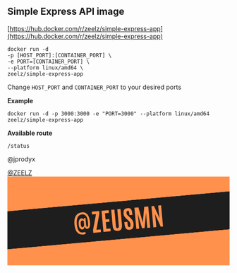 ## Simple Express API image

[https://hub.docker.com/r/zeelz/simple-express-app](https://hub.docker.com/r/zeelz/simple-express-app)

```
docker run -d
-p [HOST_PORT]:[CONTAINER_PORT] \
-e PORT=[CONTAINER_PORT] \
--platform linux/amd64 \
zeelz/simple-express-app
```

Change `HOST_PORT` and `CONTAINER_PORT` to your desired ports

**Example**

`docker run -d -p 3000:3000 -e "PORT=3000" --platform linux/amd64 zeelz/simple-express-app`

**Available route**

`/status`

@jprodyx

[@ZEELZ](https://twitter.com/zeelz)
<svg xmlns="http://www.w3.org/2000/svg" xmlns:xlink="http://www.w3.org/1999/xlink" width="600" zoomAndPan="magnify" viewBox="0 0 450 179.999997" height="240" preserveAspectRatio="xMidYMid meet" version="1.0"><defs><g/><clipPath id="7f4f2b7530"><path d="M 0 27 L 450 27 L 450 150 L 0 150 Z M 0 27 " clip-rule="nonzero"/></clipPath><clipPath id="87231b17b9"><path d="M -31.207031 72.855469 L 474.339844 27.46875 L 481.207031 103.933594 L -24.339844 149.320312 Z M -31.207031 72.855469 " clip-rule="nonzero"/></clipPath><clipPath id="797b1a69c2"><path d="M -31.207031 72.855469 L 474.339844 27.46875 L 481.207031 103.933594 L -24.339844 149.320312 Z M -31.207031 72.855469 " clip-rule="nonzero"/></clipPath></defs><rect x="-45" width="540" fill="#ffffff" y="-18" height="215.999996" fill-opacity="1"/><rect x="-45" width="540" fill="#ff914d" y="-18" height="215.999996" fill-opacity="1"/><g clip-path="url(#7f4f2b7530)"><g clip-path="url(#87231b17b9)"><g clip-path="url(#797b1a69c2)"><path fill="#1e1e1e" d="M -31.207031 72.855469 L 474.339844 27.46875 L 481.207031 103.933594 L -24.339844 149.320312 Z M -31.207031 72.855469 " fill-opacity="1" fill-rule="nonzero"/></g></g></g><g fill="#ff914d" fill-opacity="1"><g transform="translate(135.345599, 117.305596)"><g><path d="M 18.015625 -0.203125 C 13.035156 0.253906 9.039062 -1.179688 6.03125 -4.515625 C 3.019531 -7.859375 1.175781 -13.203125 0.5 -20.546875 C -0.394531 -30.304688 1.53125 -37.242188 6.28125 -41.359375 C 8.738281 -43.484375 11.914062 -44.722656 15.8125 -45.078125 C 20.46875 -45.503906 24.160156 -43.988281 26.890625 -40.53125 C 29.617188 -37.082031 31.289062 -31.984375 31.90625 -25.234375 C 32.28125 -21.179688 32.015625 -17.960938 31.109375 -15.578125 C 30.203125 -13.191406 28.582031 -11.894531 26.25 -11.6875 C 25.207031 -11.582031 24.191406 -11.960938 23.203125 -12.828125 C 22.210938 -13.691406 21.453125 -14.929688 20.921875 -16.546875 C 20.773438 -14.722656 20.332031 -13.265625 19.59375 -12.171875 C 18.851562 -11.085938 17.878906 -10.488281 16.671875 -10.375 C 14.753906 -10.195312 13.082031 -10.929688 11.65625 -12.578125 C 10.238281 -14.234375 9.363281 -16.851562 9.03125 -20.4375 C 8.707031 -24.03125 9.035156 -26.941406 10.015625 -29.171875 C 10.992188 -31.398438 12.507812 -32.609375 14.5625 -32.796875 C 15.53125 -32.878906 16.425781 -32.671875 17.25 -32.171875 C 18.082031 -31.671875 18.734375 -31.019531 19.203125 -30.21875 L 19.671875 -33.265625 L 22.8125 -33.546875 L 24.03125 -20.3125 C 24.175781 -18.707031 24.421875 -17.523438 24.765625 -16.765625 C 25.109375 -16.015625 25.585938 -15.664062 26.203125 -15.71875 C 26.828125 -15.78125 27.269531 -16.117188 27.53125 -16.734375 C 28.082031 -17.941406 28.148438 -20.910156 27.734375 -25.640625 C 26.742188 -36.453125 22.789062 -41.539062 15.875 -40.90625 C 11.695312 -40.519531 8.742188 -38.597656 7.015625 -35.140625 C 5.296875 -31.679688 4.710938 -26.925781 5.265625 -20.875 C 5.828125 -14.820312 7.128906 -10.460938 9.171875 -7.796875 C 11.222656 -5.140625 14.070312 -3.976562 17.71875 -4.3125 C 19.363281 -4.46875 20.90625 -4.84375 22.34375 -5.4375 L 23.375 -1.390625 C 21.101562 -0.710938 19.316406 -0.316406 18.015625 -0.203125 Z M 16.046875 -28.4375 C 13.734375 -28.226562 12.800781 -25.722656 13.25 -20.921875 C 13.625 -16.753906 14.863281 -14.765625 16.96875 -14.953125 C 17.90625 -15.046875 18.660156 -15.597656 19.234375 -16.609375 C 19.816406 -17.617188 20.039062 -18.890625 19.90625 -20.421875 L 19.234375 -27.78125 C 17.972656 -28.300781 16.910156 -28.519531 16.046875 -28.4375 Z M 16.046875 -28.4375 "/></g></g></g><g fill="#ff914d" fill-opacity="1"><g transform="translate(171.614257, 113.987887)"><g><path d="M 2.375 -0.21875 L 1.84375 -6 L 7.84375 -38.203125 L -0.21875 -37.46875 L -0.734375 -43.09375 L 14.171875 -44.453125 L 14.65625 -39.171875 L 8.703125 -6.453125 L 17.375 -7.25 L 17.890625 -1.640625 Z M 2.375 -0.21875 "/></g></g></g><g fill="#ff914d" fill-opacity="1"><g transform="translate(191.304347, 112.186717)"><g><path d="M 3.203125 -0.296875 L -0.71875 -43.09375 L 13.625 -44.40625 L 14.140625 -38.78125 L 6.3125 -38.0625 L 7.453125 -25.609375 L 14.890625 -26.28125 L 15.390625 -20.796875 L 7.953125 -20.125 L 9.203125 -6.5 L 17.328125 -7.234375 L 17.84375 -1.625 Z M 3.203125 -0.296875 "/></g></g></g><g fill="#ff914d" fill-opacity="1"><g transform="translate(211.140289, 110.372206)"><g><path d="M 20.828125 -12.984375 C 21.179688 -9.054688 20.695312 -6.09375 19.375 -4.09375 C 18.0625 -2.101562 15.753906 -0.957031 12.453125 -0.65625 C 9.160156 -0.351562 6.675781 -1.0625 5 -2.78125 C 3.332031 -4.507812 2.320312 -7.332031 1.96875 -11.25 L -0.953125 -43.09375 L 5.546875 -43.6875 L 8.453125 -11.96875 C 8.660156 -9.71875 8.890625 -8.359375 9.140625 -7.890625 C 9.398438 -7.421875 9.695312 -7.003906 10.03125 -6.640625 C 10.375 -6.273438 11.015625 -6.132812 11.953125 -6.21875 C 12.890625 -6.3125 13.535156 -6.648438 13.890625 -7.234375 C 14.253906 -7.816406 14.441406 -8.523438 14.453125 -9.359375 C 14.460938 -10.191406 14.410156 -11.242188 14.296875 -12.515625 L 11.390625 -44.234375 L 17.90625 -44.828125 Z M 20.828125 -12.984375 "/></g></g></g><g fill="#ff914d" fill-opacity="1"><g transform="translate(235.935216, 108.104067)"><g><path d="M 1.265625 -12.25 L 0.90625 -16.078125 L 7.078125 -16.640625 L 7.46875 -12.328125 C 7.6875 -9.953125 8.039062 -8.300781 8.53125 -7.375 C 9.03125 -6.445312 9.835938 -6.035156 10.953125 -6.140625 C 12.066406 -6.242188 12.769531 -6.707031 13.0625 -7.53125 C 13.363281 -8.351562 13.429688 -9.664062 13.265625 -11.46875 C 13.109375 -13.269531 12.644531 -14.804688 11.875 -16.078125 C 11.101562 -17.347656 9.941406 -18.648438 8.390625 -19.984375 L 4.921875 -22.953125 C 3.316406 -24.359375 2.023438 -25.847656 1.046875 -27.421875 C 0.078125 -29.003906 -0.503906 -30.878906 -0.703125 -33.046875 C -1.023438 -36.585938 -0.585938 -39.273438 0.609375 -41.109375 C 1.816406 -42.953125 4.082031 -44.023438 7.40625 -44.328125 C 10.738281 -44.640625 13.082031 -43.847656 14.4375 -41.953125 C 15.800781 -40.054688 16.65625 -37.191406 17 -33.359375 L 17.25 -30.6875 L 11.234375 -30.140625 L 10.953125 -33.203125 C 10.765625 -35.285156 10.453125 -36.757812 10.015625 -37.625 C 9.578125 -38.5 8.847656 -38.890625 7.828125 -38.796875 C 6.816406 -38.703125 6.117188 -38.289062 5.734375 -37.5625 C 5.359375 -36.832031 5.234375 -35.789062 5.359375 -34.4375 C 5.484375 -33.082031 5.804688 -32.019531 6.328125 -31.25 C 6.859375 -30.476562 7.773438 -29.519531 9.078125 -28.375 L 12.953125 -24.859375 C 14.890625 -23.109375 16.398438 -21.296875 17.484375 -19.421875 C 18.566406 -17.546875 19.210938 -15.445312 19.421875 -13.125 C 19.785156 -9.132812 19.382812 -6.117188 18.21875 -4.078125 C 17.050781 -2.035156 14.78125 -0.859375 11.40625 -0.546875 C 8.039062 -0.242188 5.597656 -1.097656 4.078125 -3.109375 C 2.566406 -5.117188 1.628906 -8.164062 1.265625 -12.25 Z M 1.265625 -12.25 "/></g></g></g><g fill="#ff914d" fill-opacity="1"><g transform="translate(257.934636, 106.09165)"><g><path d="M 3.203125 -0.296875 L -0.71875 -43.09375 L 7.390625 -43.828125 L 16.3125 -13.125 L 19.171875 -44.90625 L 27.328125 -45.65625 L 31.25 -2.859375 L 25.421875 -2.328125 L 23.96875 -18.28125 L 22.875 -32.9375 L 19.90625 -2.03125 L 14.71875 -1.546875 L 5.9375 -31.390625 L 7.53125 -16.78125 L 8.984375 -0.828125 Z M 3.203125 -0.296875 "/></g></g></g><g fill="#ff914d" fill-opacity="1"><g transform="translate(292.404447, 102.938492)"><g><path d="M 3.203125 -0.296875 L -0.71875 -43.09375 L 4.390625 -43.5625 L 15.8125 -18.703125 L 14.28125 -30.328125 L 13 -44.34375 L 18.859375 -44.875 L 22.78125 -2.078125 L 18.15625 -1.65625 L 6.421875 -27.390625 L 7.8125 -16.1875 L 9.21875 -0.84375 Z M 3.203125 -0.296875 "/></g></g></g></svg>
